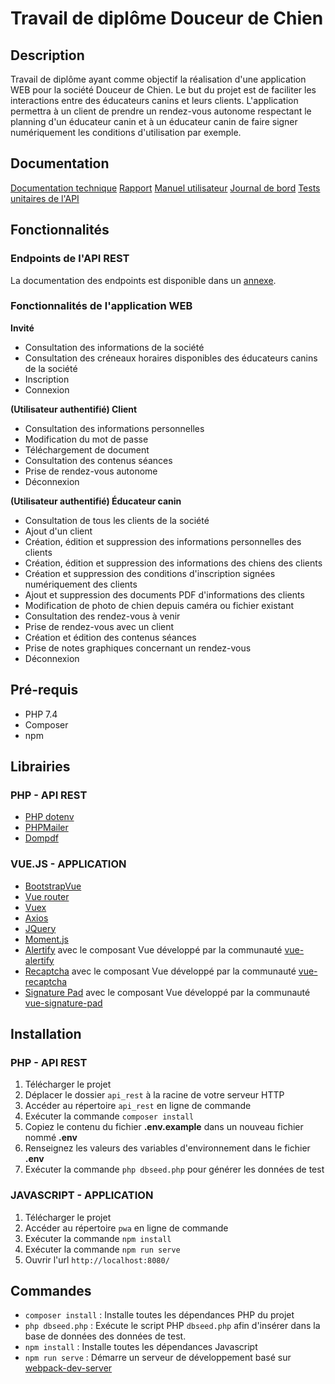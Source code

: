 Travail de diplôme Douceur de Chien
======

## Description

Travail de diplôme ayant comme objectif la réalisation d'une application WEB pour la société Douceur de Chien. Le but du projet est de faciliter les interactions entre des éducateurs canins et leurs clients. L'application permettra à un client de prendre un rendez-vous autonome respectant le planning d'un éducateur canin et à un éducateur canin de faire signer numériquement les conditions d'utilisation par exemple.

## Documentation 

[Documentation technique](./rendu/documentation_technique.pdf)
[Rapport](./rendu/rapport.pdf)
[Manuel utilisateur](./rendu/manuel_utilisateur.pdf)
[Journal de bord](./rendu/logbook.pdf)
[Tests unitaires de l'API](./rendu/annexe_postman_unit_tests.pdf)

## Fonctionnalités

### Endpoints de l'API REST

La documentation des endpoints est disponible dans un [annexe](./documentation/endpoints.md).

### Fonctionnalités de l'application WEB

**Invité**

* Consultation des informations de la société
* Consultation des créneaux horaires disponibles des éducateurs canins de la société
* Inscription
* Connexion

**(Utilisateur authentifié) Client**

* Consultation des informations personnelles
* Modification du mot de passe
* Téléchargement de document
* Consultation des contenus séances
* Prise de rendez-vous autonome
* Déconnexion

**(Utilisateur authentifié) Éducateur canin**

* Consultation de tous les clients de la société
* Ajout d'un client
* Création, édition et suppression des informations personnelles des clients
* Création, édition et suppression des informations des chiens des clients
* Création et suppression des conditions d'inscription signées numériquement des clients
* Ajout et suppression des documents PDF d'informations des clients
* Modification de photo de chien depuis caméra ou fichier existant
* Consultation des rendez-vous à venir
* Prise de rendez-vous avec un client
* Création et édition des contenus séances
* Prise de notes graphiques concernant un rendez-vous
* Déconnexion

## Pré-requis

* PHP 7.4
* Composer
* npm

## Librairies

### PHP - API REST

* [PHP dotenv](https://github.com/vlucas/phpdotenv)
* [PHPMailer](https://github.com/PHPMailer/PHPMailer)
* [Dompdf](https://github.com/dompdf/dompdf)

### VUE.JS - APPLICATION

* [BootstrapVue](https://bootstrap-vue.org/)
* [Vue router](https://router.vuejs.org/)
* [Vuex](https://vuex.vuejs.org/)
* [Axios](https://github.com/axios/axios)
* [JQuery](https://jquery.com/)
* [Moment.js](https://momentjs.com/)
* [Alertify](https://alertifyjs.com/) avec le composant Vue développé par la communauté [vue-alertify](https://github.com/sj82516/vue-alertify)
* [Recaptcha](https://www.google.com/recaptcha/about/) avec le composant Vue développé par la communauté [vue-recaptcha](https://www.npmjs.com/package/vue-recaptcha)
* [Signature Pad](https://github.com/szimek/signature_pad) avec le composant Vue développé par la communauté [vue-signature-pad](https://github.com/neighborhood999/vue-signature-pad#readme)

## Installation

### PHP - API REST

1. Télécharger le projet
2. Déplacer le dossier `api_rest` à la racine de votre serveur HTTP
3. Accéder au répertoire `api_rest` en ligne de commande
4. Exécuter la commande `composer install`
5. Copiez le contenu du fichier **.env.example** dans un nouveau fichier nommé **.env**
6. Renseignez les valeurs des variables d'environnement dans le fichier **.env**
7. Exécuter la commande `php dbseed.php` pour générer les données de test

### JAVASCRIPT - APPLICATION

1. Télécharger le projet
2. Accéder au répertoire `pwa` en ligne de commande
3. Exécuter la commande `npm install`
4. Exécuter la commande `npm run serve`
5. Ouvrir l'url `http://localhost:8080/`

## Commandes

* `composer install` : Installe toutes les dépendances PHP du projet
* `php dbseed.php` : Exécute le script PHP `dbseed.php` afin d'insérer dans la base de données des données de test.
* `npm install` : Installe toutes les dépendances Javascript
* `npm run serve` : Démarre un serveur de développement basé sur [webpack-dev-server](https://github.com/webpack/webpack-dev-server)

